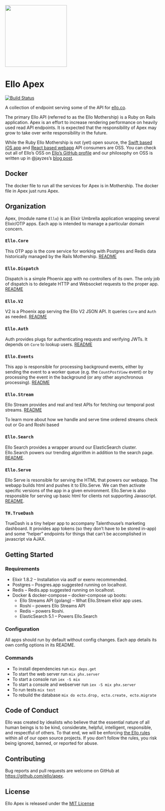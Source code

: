 <img src="http://d324imu86q1bqn.cloudfront.net/uploads/user/avatar/641/large_Ello.1000x1000.png" width="200px" height="200px" />

# Ello Apex

[![Build Status](https://travis-ci.org/ello/apex.svg?branch=master)](https://travis-ci.org/ello/apex)

A collection of endpoint serving some of the API for [ello.co](http://ello.co).

The primary Ello API (referred to as the Ello Mothership) is a Ruby on Rails
application. Apex is an effort to increase rendering performance on heavily
used read API endpoints. It is expected that the responsibility of Apex may
grow to take over write responsibility in the future.

While the Ruby Ello Mothership is not (yet) open source, the
[Swift based iOS app](https://github.com/ello/webapp) and
[React based webapp](https://github.com/ello/webapp) API consumers are OSS.
You can check out all of Ello’s OSS on
[Ello’s GitHub profile](https://github.com/ello) and our philosophy on OSS is
written up in @jayzes’s
[blog post](https://ello.co/jayzes/post/tqll-z8u8gfbdysrk6wbkg).

## Docker

The docker file to run all the services for Apex is in Mothership. The docker
file in Apex just runs Apex.

## Organization

Apex, (module name `Ello`) is an Elixir Umbrella application wrapping several
Elixir/OTP apps. Each app is intended to manage a particular domain concern.

### `Ello.Core`

This OTP app is the core service for working with Postgres and Redis data
historically managed by the Rails Mothership. [README](/apps/ello_core/)

### `Ello.Dispatch`

Dispatch is a simple Phoenix app with no controllers of its own. The only job of
dispatch is to delegate HTTP and Websocket requests to the proper app.
[README](/apps/ello_dispatch/)

### `Ello.V2`

V2 is a Phoenix app serving the Ello V2 JSON API. It queries `Core` and `Auth`
as needed. [README](/apps/ello_v2/)

### `Ello.Auth`

Auth provides plugs for authenticating requests and verifying JWTs. It depends
on `Core` to lookup users. [README](/apps/ello_auth/)

### `Ello.Events`

This app is responsible for processing background events, either by sending the
event to a worker queue (e.g. the `CountPostView` event) or by processing the
event in the background (or any other asynchronous processing).
[README](/apps/ello_events/)

### `Ello.Stream`

Ello Stream provides and real and test APIs for fetching our temporal post
streams. [README](/apps/ello_stream/)

To learn more
about how we handle and serve time ordered streams check out or Go and Roshi
based

### `Ello.Search`

Ello Search provides a wrapper around our ElasticSearch cluster. Ello.Search
powers our trending algorithm in addition to the search page.
[README](/apps/ello_search/).

### `Ello.Serve`

Ello Serve is resonsible for serving the HTML that powers our webapp. The webapp
builds html and pushes it to Ello.Serve. We can then activate specific versions
of the app in a given environment. Ello.Serve is also responsible for serving up
basic html for clients not supporting Javascript. [README](/apps/ello_serve/).

### `TH.TrueDash`

TrueDash is a tiny helper app to accompany Talenthouse’s marketing dashboard.
It provides app tokens (so they don’t have to be stored in-app) and some
“helper” endpoints for things that can’t be accomplished in javascript via AJAX.

## Getting Started

### Requirements

- Elixir 1.8.2 – Installation via asdf or exenv recommended.
- Postgres – Posgres.app suggested running on localhost.
- Redis – Redis.app suggested running on localhost.
- Docker & docker-compose – docker-compose up boots:
  - Ello Streams API (golang) – What Ello.Stream elixir app uses.
  - Roshi – powers Ello Streams API
  - Redis – powers Roshi.
  - ElasticSearch 5.1 – Powers Ello.Search

### Configuration

All apps should run by default without config changes. Each app details its
own config options in its README.

### Commands

- To install dependencies run `mix deps.get`
- To start the web server run `mix phx.server`
- To start a console run `iex -S mix`
- To start a console and webserver run `iex -S mix phx.server`
- To run tests `mix test`
- To rebuild the database `mix do ecto.drop, ecto.create, ecto.migrate`

## Code of Conduct

Ello was created by idealists who believe that the essential nature of all
human beings is to be kind, considerate, helpful, intelligent, responsible,
and respectful of others. To that end, we will be enforcing
[the Ello rules](https://ello.co/wtf/policies/rules/) within all of our open
source projects. If you don’t follow the rules, you risk being ignored, banned,
or reported for abuse.

## Contributing

Bug reports and pull requests are welcome on GitHub at
https://github.com/ello/apex.

## License

Ello Apex is released under the [MIT License](/LICENSE.txt)
